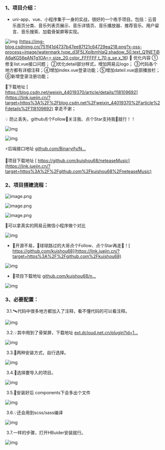 ### 1、**项目介绍**：

- uni-app、vue、小程序集于一身的实战，很好的一个练手项目。包括：云音乐首页分类、音乐列表页展示、音乐详情页、音乐播放器、推荐音乐、用户留言、音乐搜索、加载骨架屏等实现。

![img](https://pic2.zhimg.com/v2-d249c81489d26cc8c2ddb44a84605445_b.jpg)
(https://img-blog.csdnimg.cn/751f41d4737b47ee87f21c64729ea218.png?x-oss-process=image/watermark,type_d3F5LXplbmhlaQ,shadow_50,text_Q1NETiBA6aKG56eANTg1OA==,size_20,color_FFFFFF,t_70,g_se,x_16)
📣 优化内容    ①修复list.vue接口问题； ②优化detail部分样式，增加网易云logo； ③代码各个地方都有详细注释；④增加index.vue登录功能；⑤增加dateil.vue底部播放栏；⑥新增登录注册功能；

🎉下载地址  [ https://blog.csdn.net/weixin_44019370/article/details/118109692](https://link.juejin.cn/?target=https%3A%2F%2Fblog.csdn.net%2Fweixin_44019370%2Farticle%2Fdetails%2F118109692)    拿走不谢；

💡 防止丢失，github点个Follow🙏关注我、点个Star支持我🙏就行！！

![img](https://pic2.zhimg.com/v2-84e9e37cfd18e46dfbaf7f620f7ef755_b.jpg)

![img](https://pic2.zhimg.com/v2-0b29ef853fb99ef9f001e017ed686811_b.png)

⚡后端接口地址  [github.com/Binaryify/N…](https://link.juejin.cn/?target=https%3A%2F%2Fgithub.com%2FBinaryify%2FNeteaseCloudMusicApi)

🎉项目下载地址 [ https://github.com/kuishou68/neteaseMusic](https://link.juejin.cn/?target=https%3A%2F%2Fgithub.com%2Fkuishou68%2FneteaseMusic)

### 2、**项目搭建流程**：

![image.png](https://p9-juejin.byteimg.com/tos-cn-i-k3u1fbpfcp/47584bfb618b4a24b5c1bc671fc4d346~tplv-k3u1fbpfcp-watermark.image)


![image.png](https://p6-juejin.byteimg.com/tos-cn-i-k3u1fbpfcp/5d3237dc1d0747b09429e93360a25092~tplv-k3u1fbpfcp-watermark.image)


![image.png](https://p3-juejin.byteimg.com/tos-cn-i-k3u1fbpfcp/06e4033a8ba64165b49cb1b1c3a81485~tplv-k3u1fbpfcp-watermark.image)



📣可以拿真实的网易云微信小程序做个对比

![img](https://pic1.zhimg.com/v2-cb86f210eae6ad2346fed503b751dd14_b.jpg)

- 👀开源不易，🙏球球路过的大哥点个Follow、点个Star再走🙏！[ https://github.com/kuishou68](https://link.juejin.cn/?target=https%3A%2F%2Fgithub.com%2Fkuishou68)

![img](https://pic2.zhimg.com/v2-5ca580cef0c9e622450052c8276e6dd1_b.jpg)

- 🚀项目下载地址  [github.com/kuishou68/n…](https://link.juejin.cn/?target=https%3A%2F%2Fgithub.com%2Fkuishou68%2FneteaseMusic)

![img](https://pic2.zhimg.com/v2-c2b5d77f501f1b2451f4557e6af48ced_b.jpg)

### **3、必要配置**：

​    3.1.🛰️代码中很多地方都加入了注释，看不懂代码的可以看注释。

![img](https://pic2.zhimg.com/v2-92e7103c3175eb5b5e6532267f12299d_b.jpg)

​    3.2.💡其中用到了骨架屏，下载地址  [ext.dcloud.net.cn/plugin?id=1…](https://link.juejin.cn/?target=https%3A%2F%2Fext.dcloud.net.cn%2Fplugin%3Fid%3D1439)

![img](https://pic2.zhimg.com/v2-1c51d46a501b913f4ce1ba0468d09fcd_b.jpg)

​    3.3.🌈两种安装方式，自行选择。

![img](https://pic2.zhimg.com/v2-0de1376d997c31035559ead2d4e0d429_b.jpg)

​    3.4.🎨选择要导入的项目。

![img](https://pic3.zhimg.com/v2-891277712e6d6f3de76a74a89015908a_b.jpg)

​    3.5.💎安装好后  components下会多出个文件

![img](https://pic1.zhimg.com/v2-2dce0459031991d96f82201c8ea257cc_b.jpg)

​    3.6.💡还会用到scss/sass编译

![img](https://pic1.zhimg.com/v2-7d34bbd77c5249978fc7fee76694665c_b.jpg)

​    3.7.一样的步骤，打开HBuider安装就行。

![img](https://pic3.zhimg.com/v2-69e3566d083565fd85e20f188a8522ea_b.jpg)